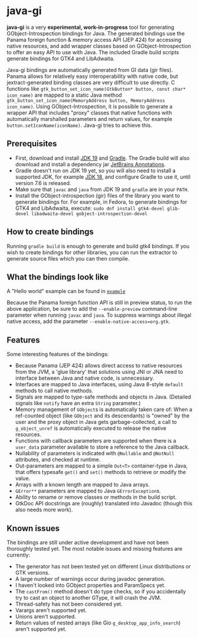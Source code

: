 # java-gi

**java-gi** is a very **experimental, work-in-progress** tool for generating GObject-Introspection bindings for Java. The generated bindings use the Panama foreign function & memory access API (JEP 424) for accessing native resources, and add wrapper classes based on GObject-Introspection to offer an easy API to use with Java. The included Gradle build scripts generate bindings for GTK4 and LibAdwaita.

Java-gi bindings are automatically generated from GI data (gir files).
Panama allows for relatively easy interoperability with native code, but jextract-generated binding classes are very difficult to use directly.
C functions like `gtk_button_set_icon_name(GtkButton* button, const char* icon_name)` are mapped to a static Java method `gtk_button_set_icon_name(MemoryAddress button, MemoryAddress icon_name)`.
Using GObject-Introspection, it is possible to generate a wrapper API that includes "proxy" classes that native functions with automatically marshalled parameters and return values, for example `button.setIconName(iconName)`.
Java-gi tries to achieve this.

## Prerequisites

- First, download and install [JDK 19](https://jdk.java.net/19/) and [Gradle](https://gradle.org/). The Gradle build will also download and install a dependency jar [JetBrains Annotations](https://www.jetbrains.com/help/idea/annotating-source-code.html).
- Gradle doesn't run on JDK 19 yet, so you will also need to install a supported JDK, for example [JDK 18](https://jdk.java.net/18/), and configure Gradle to use it, until version 7.6 is released.
- Make sure that `javac` and `java` from JDK 19 and `gradle` are in your `PATH`.
- Install the GObject-introspection (gir) files of the library you want to generate bindings for. 
  For example, in Fedora, to generate bindings for GTK4 and LibAdwaita, execute: `sudo dnf install gtk4-devel glib-devel libadwaita-devel gobject-introspection-devel`

## How to create bindings

Running `gradle build` is enough to generate and build gtk4 bindings.
If you wish to create bindings for other libraries, you can run the extractor to generate source files which you can then compile.

## What the bindings look like

A "Hello world" example can be found in [`example`](https://github.com/jwharm/java-gi/blob/main/example/src/main/java/io/github/jwharm/javagi/example/HelloWorld.java)

Because the Panama foreign function API is still in preview status, to run the above application, be sure to add the `--enable-preview` command-line parameter when running `javac` and `java`. To suppress warnings about illegal native access, add the parameter `--enable-native-access=org.gtk`.

## Features
Some interesting features of the bindings:
* Because Panama (JEP 424) allows direct access to native resources from the JVM, a 'glue library' that solutions using JNI or JNA need to interface between Java and native code, is unnecessary.
* Interfaces are mapped to Java interfaces, using Java 8-style `default` methods to call native methods.
* Signals are mapped to type-safe methods and objects in Java. (Detailed signals like `notify` have an extra `String` parameter.)
* Memory management of `GObject`s is automatically taken care of: When a ref-counted object (like `GObject` and its descendants) is "owned" by the user and the proxy object in Java gets garbage-collected, a call to `g_object_unref` is automatically executed to release the native resources.
* Functions with callback parameters are supported when there is a `user_data` parameter available to store a reference to the Java callback.
* Nullability of parameters is indicated with `@Nullable` and `@NotNull` attributes, and checked at runtime.
* Out-parameters are mapped to a simple `Out<T>` container-type in Java, that offers typesafe `get()` and `set()` methods to retrieve or modify the value.
* Arrays with a known length are mapped to Java arrays.
* `GError**` parameters are mapped to Java `GErrorException`s.
* Ability to rename or remove classes or methods in the build script.
* GtkDoc API docstrings are (roughly) translated into Javadoc (though this also needs more work).

## Known issues
The bindings are still under active development and have not been thoroughly tested yet. The most notable issues and missing features are currently:
* The generator has not been tested yet on different Linux distributions or GTK versions.
* A large number of warnings occur during javadoc generation.
* I haven't looked into GObject properties and ParamSpecs yet.
* The `castFrom()` method doesn't do type checks, so if you accidentally try to cast an object to another GType, it will crash the JVM.
* Thread-safety has not been considered yet.
* Varargs aren't supported yet.
* Unions aren't supported.
* Return values of nested arrays (like Gio `g_desktop_app_info_search`) aren't supported yet.
